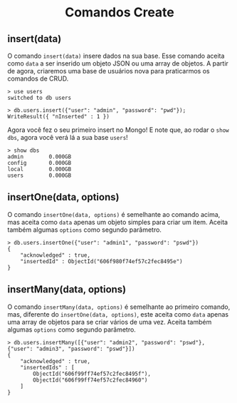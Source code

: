 <h1 align="center" id="create">Comandos Create</h1>

<h2>insert(data)</h2>

O comando `insert(data)` insere dados na sua base. Esse comando aceita como `data` a ser inserido um objeto JSON ou uma array de objetos. A partir de agora, criaremos uma base de usuários nova para praticarmos os comandos de CRUD.

```
> use users
switched to db users

> db.users.insert({"user": "admin", "password": "pwd"});
WriteResult({ "nInserted" : 1 })
```

Agora você fez o seu primeiro insert no Mongo! E note que, ao rodar o `show dbs`, agora você verá lá a sua base `users`!

```
> show dbs
admin        0.000GB
config       0.000GB
local        0.000GB
users        0.000GB
```

<h2>insertOne(data, options)</h2>

O comando `insertOne(data, options)` é semelhante ao comando acima, mas aceita como `data` apenas um objeto simples para criar um item. Aceita também algumas `options` como segundo parâmetro.

```
> db.users.insertOne({"user": "admin1", "password": "pswd"})
{
	"acknowledged" : true,
	"insertedId" : ObjectId("606f980f74ef57c2fec8495e")
}
```

<h2>insertMany(data, options)</h2>

O comando `insertMany(data, options)` é semelhante ao primeiro comando, mas, diferente do `insertOne(data, options)`, este aceita como `data` apenas uma array de objetos para se criar vários de uma vez. Aceita também algumas `options` como segundo parâmetro.

```
> db.users.insertMany([{"user": "admin2", "password": "pswd"}, {"user": "admin3", "password": "pswd"}])
{
	"acknowledged" : true,
	"insertedIds" : [
		ObjectId("606f99ff74ef57c2fec8495f"),
		ObjectId("606f99ff74ef57c2fec84960")
	]
}
```

<br/>
